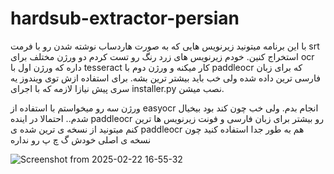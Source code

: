 # hardsub-extractor-persian



با این برنامه میتونید زیرنویس هایی که به صورت هاردساب نوشته شدن رو با فرمت srt استخراج کنین. خودم زیرنویس های زرد رنگ رو تست کردم
دو ورژن مختلف برای ocr داره که ورژن اول با tesseract کار میکنه و ورژن دوم با paddleocr که برای زبان فارسی ترین داده شده ولی خب باید بیشتر ترین بشه.
برای استفاده ازش توی ویندوز یه سری پیش نیازا لازمه که با اجرای installer.py نصب میشن. 

ورژن سه رو میخواستم با استفاده از easyocr انجام بدم. ولی خب چون کند بود بیخیال شدم.. احتمالا در اینده paddleocr رو بیشتر برای زبان فارسی و فونت زیرنویس ها ترین کنم
میتونید از نسخه ی ترین شده ی paddleocr هم به طور جدا استفاده کنید چون نسخه ی اصلی خودش گ چ پ رو نداره 

![Screenshot from 2025-02-22 16-55-32](https://github.com/user-attachments/assets/b7afd7b2-7175-4653-91b3-d04360313a1a)
